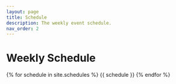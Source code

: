 ```yaml
---
layout: page
title: Schedule
description: The weekly event schedule.
nav_order: 2
---
```


# Weekly Schedule

{% for schedule in site.schedules %}
{{ schedule }}
{% endfor %}
